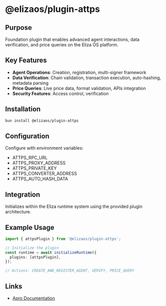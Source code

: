 # @elizaos/plugin-attps

## Purpose

Foundation plugin that enables advanced agent interactions, data verification, and price queries on the Eliza OS platform.

## Key Features

- **Agent Operations**: Creation, registration, multi-signer framework
- **Data Verification**: Chain validation, transaction execution, auto-hashing, metadata parsing
- **Price Queries**: Live price data, format validation, APIs integration
- **Security Features**: Access control, verification

## Installation

```bash
bun install @elizaos/plugin-attps
```

## Configuration

Configure with environment variables:

- ATTPS_RPC_URL
- ATTPS_PROXY_ADDRESS
- ATTPS_PRIVATE_KEY
- ATTPS_CONVERTER_ADDRESS
- ATTPS_AUTO_HASH_DATA

## Integration

Initializes within the Eliza runtime system using the provided plugin architecture.

## Example Usage

```typescript
import { attpsPlugin } from '@elizaos/plugin-attps';

// Initialize the plugin
const runtime = await initializeRuntime({
  plugins: [attpsPlugin],
});

// Actions: CREATE_AND_REGISTER_AGENT, VERIFY, PRICE_QUERY
```

## Links

- [Apro Documentation](https://docs.apro.com/en)
